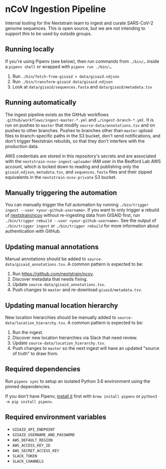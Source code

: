# nCoV Ingestion Pipeline

Internal tooling for the Nextstrain team to ingest and curate SARS-CoV-2 genome sequences. This is open source, but we are not intending to support this to be used by outside groups.

## Running locally
If you're using Pipenv (see below), then run commands from `./bin/…` inside a `pipenv shell` or wrapped with `pipenv run ./bin/…`.

1. Run `./bin/fetch-from-gisaid > data/gisaid.ndjson`
2. Run `./bin/transform-gisaid data/gisaid.ndjson`
3. Look at `data/gisaid/sequences.fasta` and `data/gisaid/metadata.tsv`

## Running automatically
The ingest pipeline exists as the GitHub workflows `.github/workflows/ingest-master-*.yml` and `…/ingest-branch-*.yml`.
It is run on pushes to `master` that modify `source-data/annotations.tsv` and on pushes to other branches.
Pushes to branches other than `master` upload files to branch-specific paths in the S3 bucket, don't send notifications, and don't trigger Nextstrain rebuilds, so that they don't interfere with the production data.

AWS credentials are stored in this repository's secrets and are associated with the `nextstrain-ncov-ingest-uploader` IAM user in the Bedford Lab AWS account, which is locked down to reading and publishing only the `gisaid.ndjson`, `metadata.tsv`, and `sequences.fasta` files and their zipped equivalents in the `nextstrain-ncov-private` S3 bucket.

## Manually triggering the automation
You can manually trigger the full automation by running `./bin/trigger ingest --user <your-github-username>`.
If you want to only trigger a rebuild of [nextstrain/ncov](https://github.com/nextstrain/ncov) without re-ingesting data from GISAID first, run `./bin/trigger rebuild --user <your-github-username>`.
See the output of `./bin/trigger ingest` or `./bin/trigger rebuild` for more information about authentication with GitHub.

## Updating manual annotations
Manual annotations should be added to `source-data/gisaid_annotations.tsv`.
A common pattern is expected to be:

 1. Run <https://github.com/nextstrain/ncov>.
 2. Discover metadata that needs fixing.
 3. Update `source-data/gisaid_annotations.tsv`.
 4. Push changes to `master` and re-download `gisaid/metadata.tsv`.

## Updating manual location hierarchy
New location hierarchies should be manually added to `source-data/location_hierarchy.tsv`.
A common pattern is expected to be:

 1. Run the ingest.
 2. Discover new location hierarchies via Slack that need review.
 3. Update `source-data/location_hierarchy.tsv`.
 4. Push changes to `master` so the next ingest will have an updated "source of truth" to draw from.

## Required dependencies
Run `pipenv sync` to setup an isolated Python 3.6 environment using the pinned dependencies.

If you don't have Pipenv, [install it](https://pipenv.pypa.io/en/latest/install/#installing-pipenv) first with `brew install pipenv` or `python3 -m pip install pipenv`.

## Required environment variables
* `GISAID_API_ENDPOINT`
* `GISAID_USERNAME_AND_PASSWORD`
* `AWS_DEFAULT_REGION`
* `AWS_ACCESS_KEY_ID`
* `AWS_SECRET_ACCESS_KEY`
* `SLACK_TOKEN`
* `SLACK_CHANNELS`
